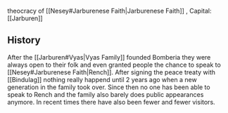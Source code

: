 theocracy of [[Nesey#Jarburenese Faith|Jarburenese Faith]] , Capital: [[Jarburen]]

## History
After the [[Jarburen#Vyas|Vyas Family]] founded Bomberia they were always open to their folk and even granted people the chance to speak to [[Nesey#Jarburenese Faith|Rench]]. After signing the peace treaty with [[Bindulag]] nothing really happend until 2 years ago when a new generation in the family took over. Since then no one has been able to speak to Rench and the family also barely does public appearances anymore. In recent times there have also been fewer and fewer visitors.